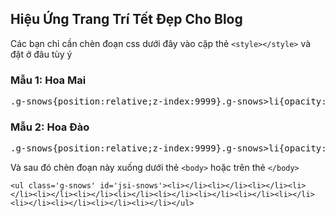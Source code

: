 ## Hiệu Ứng Trang Trí Tết Đẹp Cho Blog

Các bạn chỉ cần chèn đoạn css dưới đây vào cặp thẻ `<style></style>` và đặt ở đâu tùy ý

### Mẫu 1: Hoa Mai
<pre>.g-snows{position:relative;z-index:9999}.g-snows>li{opacity:0;position:fixed;top:0;border-radius:100%;background-color:#fff;background-repeat:no-repeat;background-size:100% auto;animation-name:snow-drop;animation-iteration-count:infinite;animation-timing-function:linear;animation-fill-mode:forwards;background:url(https://1.bp.blogspot.com/-QsabW6gzIzs/X-6sdiYCZ1I/AAAAAAAADfw/kROKXwxwnpoQwwKlXgZ4JhC-dphtp__5wCLcBGAsYHQ/s75/leaf.png)}.g-snows>li:nth-child(1){left:17%;width:7px;height:7px;animation-duration:7606ms;animation-delay:799ms}.g-snows>li:nth-child(2){left:11%;width:8px;height:8px;animation-duration:8647ms;animation-delay:2075ms}.g-snows>li:nth-child(3){left:26%;width:3px;height:3px;animation-duration:10316ms;animation-delay:3343ms}.g-snows>li:nth-child(4){left:15%;width:1px;height:1px;animation-duration:8168ms;animation-delay:2786ms}.g-snows>li:nth-child(5){left:11%;width:9px;height:9px;animation-duration:10347ms;animation-delay:4057ms}.g-snows>li:nth-child(6){left:6%;width:3px;height:3px;animation-duration:7051ms;animation-delay:4937ms}.g-snows>li:nth-child(7){left:54%;width:2px;height:2px;animation-duration:8869ms;animation-delay:3447ms}.g-snows>li:nth-child(8){left:67%;width:2px;height:2px;animation-duration:5289ms;animation-delay:1182ms}.g-snows>li:nth-child(9){left:77%;width:3px;height:3px;animation-duration:12310ms;animation-delay:3776ms}.g-snows>li:nth-child(10){left:2%;width:1px;height:1px;animation-duration:7970ms;animation-delay:2728ms}.g-snows>li:nth-child(11){left:84%;width:5px;height:5px;animation-duration:13254ms;animation-delay:4258ms}.g-snows>li:nth-child(12){left:57%;width:19px;height:19px;animation-duration:7924ms;animation-delay:4205ms}.g-snows>li:nth-child(13){left:60%;width:12px;height:12px;animation-duration:10346ms;animation-delay:3012ms}.g-snows>li:nth-child(14){left:81%;width:5px;height:5px;animation-duration:5360ms;animation-delay:2400ms}.g-snows>li:nth-child(15){left:91%;width:7px;height:7px;animation-duration:7269ms;animation-delay:634ms}.g-snows>li:nth-child(16){left:19%;width:6px;height:6px;animation-duration:5056ms;animation-delay:4718ms}.g-snows>li:nth-child(17){left:53%;width:11px;height:11px;animation-duration:7889ms;animation-delay:3311ms}.g-snows>li:nth-child(18){left:18%;width:7px;height:7px;animation-duration:6965ms;animation-delay:551ms}.g-snows>li:nth-child(19){left:24%;width:6px;height:6px;animation-duration:11998ms;animation-delay:4786ms}.g-snows>li:nth-child(20){left:83%;width:11px;height:11px;animation-duration:5149ms;animation-delay:960ms}.g-snows>li:nth-child(21){left:16%;width:8px;height:8px;animation-duration:6557ms;animation-delay:2575ms}.g-snows>li:nth-child(22){left:1%;width:4px;height:4px;animation-duration:7648ms;animation-delay:1833ms}.g-snows>li:nth-child(23){left:40%;width:4px;height:4px;animation-duration:12003ms;animation-delay:842ms}.g-snows>li:nth-child(24){left:58%;width:4px;height:4px;animation-duration:11412ms;animation-delay:2657ms}.g-snows>li:nth-child(25){left:76%;width:6px;height:6px;animation-duration:9239ms;animation-delay:4499ms}.g-snows>li:nth-child(26){left:22%;width:3px;height:3px;animation-duration:8995ms;animation-delay:1831ms}.g-snows>li:nth-child(27){left:115%;width:3px;height:3px;animation-duration:7498ms;animation-delay:2107ms}.g-snows>li:nth-child(28){left:104%;width:8px;height:8px;animation-duration:6177ms;animation-delay:2927ms}.g-snows>li:nth-child(29){left:61%;width:9px;height:9px;animation-duration:8308ms;animation-delay:643ms}.g-snows>li:nth-child(30){left:72%;width:14px;height:14px;animation-duration:6638ms;animation-delay:1359ms}.g-snows>li:nth-child(31){left:102%;width:16px;height:16px;animation-duration:11059ms;animation-delay:1638ms}.g-snows>li:nth-child(32){left:19%;width:0;height:0;animation-duration:11785ms;animation-delay:2803ms}.g-snows>li:nth-child(33){left:12%;width:6px;height:6px;animation-duration:5041ms;animation-delay:939ms}.g-snows>li:nth-child(34){left:46%;width:3px;height:3px;animation-duration:6932ms;animation-delay:1243ms}.g-snows>li:nth-child(35){left:131%;width:5px;height:5px;animation-duration:7856ms;animation-delay:241ms}.g-snows>li:nth-child(36){left:23%;width:7px;height:7px;animation-duration:7784ms;animation-delay:1985ms}.g-snows>li:nth-child(37){left:47%;width:4px;height:4px;animation-duration:11446ms;animation-delay:3203ms}.g-snows>li:nth-child(38){left:6%;width:7px;height:7px;animation-duration:9481ms;animation-delay:3415ms}.g-snows>li:nth-child(39){left:30%;width:8px;height:8px;animation-duration:8956ms;animation-delay:1652ms}.g-snows>li:nth-child(40){left:93%;width:12px;height:12px;animation-duration:5497ms;animation-delay:692ms}.g-snows>li:nth-child(41){left:114%;width:13px;height:13px;animation-duration:13602ms;animation-delay:1281ms}.g-snows>li:nth-child(42){left:15%;width:17px;height:17px;animation-duration:11915ms;animation-delay:351ms}.g-snows>li:nth-child(43){left:41%;width:4px;height:4px;animation-duration:6938ms;animation-delay:1389ms}.g-snows>li:nth-child(44){left:18%;width:11px;height:11px;animation-duration:6975ms;animation-delay:1366ms}.g-snows>li:nth-child(45){left:106%;width:7px;height:7px;animation-duration:9270ms;animation-delay:1044ms}.g-snows>li:nth-child(46){left:100%;width:4px;height:4px;animation-duration:10962ms;animation-delay:4530ms}.g-snows>li:nth-child(47){left:83%;width:11px;height:11px;animation-duration:7505ms;animation-delay:2442ms}.g-snows>li:nth-child(48){left:138%;width:11px;height:11px;animation-duration:9408ms;animation-delay:3461ms}.g-snows>li:nth-child(49){left:3%;width:7px;height:7px;animation-duration:5841ms;animation-delay:235ms}.g-snows>li:nth-child(50){left:10%;width:11px;height:11px;animation-duration:8824ms;animation-delay:4533ms}.g-snows>li:nth-child(51){left:41%;width:18px;height:18px;animation-duration:7294ms;animation-delay:2462ms}.g-snows>li:nth-child(52){left:21%;width:7px;height:7px;animation-duration:5249ms;animation-delay:4972ms}.g-snows>li:nth-child(53){left:81%;width:5px;height:5px;animation-duration:5942ms;animation-delay:3218ms}.g-snows>li:nth-child(54){left:53%;width:15px;height:15px;animation-duration:7330ms;animation-delay:1843ms}.g-snows>li:nth-child(55){left:110%;width:1px;height:1px;animation-duration:12253ms;animation-delay:2349ms}.g-snows>li:nth-child(56){left:48%;width:5px;height:5px;animation-duration:8370ms;animation-delay:4697ms}.g-snows>li:nth-child(57){left:103%;width:12px;height:12px;animation-duration:10097ms;animation-delay:1066ms}.g-snows>li:nth-child(58){left:9%;width:5px;height:5px;animation-duration:5444ms;animation-delay:4619ms}.g-snows>li:nth-child(59){left:46%;width:18px;height:18px;animation-duration:11026ms;animation-delay:2997ms}.g-snows>li:nth-child(60){left:68%;width:7px;height:7px;animation-duration:12024ms;animation-delay:2287ms}.g-snows>li:nth-child(61){left:60%;width:9px;height:9px;animation-duration:6829ms;animation-delay:3002ms}.g-snows>li:nth-child(62){left:99%;width:8px;height:8px;animation-duration:7248ms;animation-delay:2183ms}.g-snows>li:nth-child(63){left:40%;width:7px;height:7px;animation-duration:6134ms;animation-delay:826ms}.g-snows>li:nth-child(64){left:70%;width:3px;height:3px;animation-duration:6371ms;animation-delay:4551ms}.g-snows>li:nth-child(65){left:61%;width:7px;height:7px;animation-duration:8345ms;animation-delay:351ms}.g-snows>li:nth-child(66){left:68%;width:10px;height:10px;animation-duration:10482ms;animation-delay:577ms}.g-snows>li:nth-child(67){left:14%;width:6px;height:6px;animation-duration:9633ms;animation-delay:3301ms}.g-snows>li:nth-child(68){left:45%;width:3px;height:3px;animation-duration:5898ms;animation-delay:3080ms}.g-snows>li:nth-child(69){left:4%;width:11px;height:11px;animation-duration:8115ms;animation-delay:3123ms}.g-snows>li:nth-child(70){left:17%;width:1px;height:1px;animation-duration:9889ms;animation-delay:4484ms}.g-snows>li:nth-child(71){left:1%;width:7px;height:7px;animation-duration:11042ms;animation-delay:4430ms}.g-snows>li:nth-child(72){left:28%;width:2px;height:2px;animation-duration:9945ms;animation-delay:343ms}.g-snows>li:nth-child(73){left:9%;width:0;height:0;animation-duration:7378ms;animation-delay:493ms}.g-snows>li:nth-child(74){left:64%;width:14px;height:14px;animation-duration:6749ms;animation-delay:1522ms}.g-snows>li:nth-child(75){left:140%;width:5px;height:5px;animation-duration:8969ms;animation-delay:645ms}.g-snows>li:nth-child(76){left:90%;width:0;height:0;animation-duration:5259ms;animation-delay:4151ms}.g-snows>li:nth-child(77){left:5%;width:4px;height:4px;animation-duration:7632ms;animation-delay:1524ms}.g-snows>li:nth-child(78){left:3%;width:18px;height:18px;animation-duration:7619ms;animation-delay:1043ms}.g-snows>li:nth-child(79){left:28%;width:15px;height:15px;animation-duration:5314ms;animation-delay:4296ms}.g-snows>li:nth-child(80){left:68%;width:2px;height:2px;animation-duration:5585ms;animation-delay:1749ms}.g-snows>li:nth-child(81){left:57%;width:7px;height:7px;animation-duration:12011ms;animation-delay:4512ms}.g-snows>li:nth-child(82){left:11%;width:4px;height:4px;animation-duration:5281ms;animation-delay:1782ms}.g-snows>li:nth-child(83){left:8%;width:5px;height:5px;animation-duration:7533ms;animation-delay:2475ms}.g-snows>li:nth-child(84){left:11%;width:10px;height:10px;animation-duration:5695ms;animation-delay:1810ms}.g-snows>li:nth-child(85){left:120%;width:6px;height:6px;animation-duration:8462ms;animation-delay:1270ms}.g-snows>li:nth-child(86){left:80%;width:3px;height:3px;animation-duration:5525ms;animation-delay:1552ms}.g-snows>li:nth-child(87){left:82%;width:5px;height:5px;animation-duration:6954ms;animation-delay:4941ms}.g-snows>li:nth-child(88){left:89%;width:10px;height:10px;animation-duration:6151ms;animation-delay:3487ms}.g-snows>li:nth-child(89){left:54%;width:11px;height:11px;animation-duration:7822ms;animation-delay:3068ms}.g-snows>li:nth-child(90){left:4%;width:1px;height:1px;animation-duration:9647ms;animation-delay:3795ms}.g-snows>li:nth-child(91){left:53%;width:9px;height:9px;animation-duration:7790ms;animation-delay:86ms}.g-snows>li:nth-child(92){left:29%;width:8px;height:8px;animation-duration:7628ms;animation-delay:3581ms}.g-snows>li:nth-child(93){left:19%;width:5px;height:5px;animation-duration:11425ms;animation-delay:3453ms}.g-snows>li:nth-child(94){left:122%;width:2px;height:2px;animation-duration:6403ms;animation-delay:1280ms}.g-snows>li:nth-child(95){left:112%;width:15px;height:15px;animation-duration:12767ms;animation-delay:1370ms}.g-snows>li:nth-child(96){left:7%;width:10px;height:10px;animation-duration:9324ms;animation-delay:852ms}.g-snows>li:nth-child(97){left:48%;width:1px;height:1px;animation-duration:9656ms;animation-delay:4767ms}.g-snows>li:nth-child(98){left:65%;width:2px;height:2px;animation-duration:5747ms;animation-delay:4544ms}.g-snows>li:nth-child(99){left:104%;width:2px;height:2px;animation-duration:7304ms;animation-delay:1576ms}.g-snows>li:nth-child(100){left:16%;width:10px;height:10px;animation-duration:6635ms;animation-delay:1066ms}.g-snows>li:nth-child(4n){width:14px;height:14px;background-position:-31px 0}.g-snows>li:nth-child(4n+1){width:16px;height:16px;background-position:0 -23px}.g-snows>li:nth-child(4n+2){width:13px;height:13px;background-position:0 -50px}.g-snows>li:nth-child(4n+3){width:15px;height:15px;background-position:-49px -35px}@keyframes snow-drop{0%{transform:translate(0,0);opacity:.5;margin-left:0}10%{margin-left:15px}20%{margin-left:20px}25%{transform:translate(0,166.66667px);opacity:.75}30%{margin-left:15px}40%{margin-left:0}50%{transform:translate(0,466.66667px);opacity:1;margin-left:-15px}60%{margin-left:-20px}70%{margin-left:-15px}75%{transform:translate(0,800px);opacity:.5}80%{margin-left:0}100%{transform:translate(0,1000px);opacity:0}}
</pre>

### Mẫu 2: Hoa Đào
<pre>.g-snows{position:relative;z-index:9999}.g-snows>li{opacity:0;position:fixed;top:0;border-radius:100%;background-color:#fff;background-repeat:no-repeat;background-size:100% auto;animation-name:snow-drop;animation-iteration-count:infinite;animation-timing-function:linear;animation-fill-mode:forwards;background:url(https://1.bp.blogspot.com/-hA1lvNy5JtU/X_y4iRg0GII/AAAAAAAAIwQ/rhcUmIoUQUIYavCJTeueqiyGlUaNgWvJACLcBGAsYHQ/s0/dao.png)}.g-snows>li:nth-child(1){left:17%;width:7px;height:7px;animation-duration:7606ms;animation-delay:799ms}.g-snows>li:nth-child(2){left:11%;width:8px;height:8px;animation-duration:8647ms;animation-delay:2075ms}.g-snows>li:nth-child(3){left:26%;width:3px;height:3px;animation-duration:10316ms;animation-delay:3343ms}.g-snows>li:nth-child(4){left:15%;width:1px;height:1px;animation-duration:8168ms;animation-delay:2786ms}.g-snows>li:nth-child(5){left:11%;width:9px;height:9px;animation-duration:10347ms;animation-delay:4057ms}.g-snows>li:nth-child(6){left:6%;width:3px;height:3px;animation-duration:7051ms;animation-delay:4937ms}.g-snows>li:nth-child(7){left:54%;width:2px;height:2px;animation-duration:8869ms;animation-delay:3447ms}.g-snows>li:nth-child(8){left:67%;width:2px;height:2px;animation-duration:5289ms;animation-delay:1182ms}.g-snows>li:nth-child(9){left:77%;width:3px;height:3px;animation-duration:12310ms;animation-delay:3776ms}.g-snows>li:nth-child(10){left:2%;width:1px;height:1px;animation-duration:7970ms;animation-delay:2728ms}.g-snows>li:nth-child(11){left:84%;width:5px;height:5px;animation-duration:13254ms;animation-delay:4258ms}.g-snows>li:nth-child(12){left:57%;width:19px;height:19px;animation-duration:7924ms;animation-delay:4205ms}.g-snows>li:nth-child(13){left:60%;width:12px;height:12px;animation-duration:10346ms;animation-delay:3012ms}.g-snows>li:nth-child(14){left:81%;width:5px;height:5px;animation-duration:5360ms;animation-delay:2400ms}.g-snows>li:nth-child(15){left:91%;width:7px;height:7px;animation-duration:7269ms;animation-delay:634ms}.g-snows>li:nth-child(16){left:19%;width:6px;height:6px;animation-duration:5056ms;animation-delay:4718ms}.g-snows>li:nth-child(17){left:53%;width:11px;height:11px;animation-duration:7889ms;animation-delay:3311ms}.g-snows>li:nth-child(18){left:18%;width:7px;height:7px;animation-duration:6965ms;animation-delay:551ms}.g-snows>li:nth-child(19){left:24%;width:6px;height:6px;animation-duration:11998ms;animation-delay:4786ms}.g-snows>li:nth-child(20){left:83%;width:11px;height:11px;animation-duration:5149ms;animation-delay:960ms}.g-snows>li:nth-child(21){left:16%;width:8px;height:8px;animation-duration:6557ms;animation-delay:2575ms}.g-snows>li:nth-child(22){left:1%;width:4px;height:4px;animation-duration:7648ms;animation-delay:1833ms}.g-snows>li:nth-child(23){left:40%;width:4px;height:4px;animation-duration:12003ms;animation-delay:842ms}.g-snows>li:nth-child(24){left:58%;width:4px;height:4px;animation-duration:11412ms;animation-delay:2657ms}.g-snows>li:nth-child(25){left:76%;width:6px;height:6px;animation-duration:9239ms;animation-delay:4499ms}.g-snows>li:nth-child(26){left:22%;width:3px;height:3px;animation-duration:8995ms;animation-delay:1831ms}.g-snows>li:nth-child(27){left:115%;width:3px;height:3px;animation-duration:7498ms;animation-delay:2107ms}.g-snows>li:nth-child(28){left:104%;width:8px;height:8px;animation-duration:6177ms;animation-delay:2927ms}.g-snows>li:nth-child(29){left:61%;width:9px;height:9px;animation-duration:8308ms;animation-delay:643ms}.g-snows>li:nth-child(30){left:72%;width:14px;height:14px;animation-duration:6638ms;animation-delay:1359ms}.g-snows>li:nth-child(31){left:102%;width:16px;height:16px;animation-duration:11059ms;animation-delay:1638ms}.g-snows>li:nth-child(32){left:19%;width:0;height:0;animation-duration:11785ms;animation-delay:2803ms}.g-snows>li:nth-child(33){left:12%;width:6px;height:6px;animation-duration:5041ms;animation-delay:939ms}.g-snows>li:nth-child(34){left:46%;width:3px;height:3px;animation-duration:6932ms;animation-delay:1243ms}.g-snows>li:nth-child(35){left:131%;width:5px;height:5px;animation-duration:7856ms;animation-delay:241ms}.g-snows>li:nth-child(36){left:23%;width:7px;height:7px;animation-duration:7784ms;animation-delay:1985ms}.g-snows>li:nth-child(37){left:47%;width:4px;height:4px;animation-duration:11446ms;animation-delay:3203ms}.g-snows>li:nth-child(38){left:6%;width:7px;height:7px;animation-duration:9481ms;animation-delay:3415ms}.g-snows>li:nth-child(39){left:30%;width:8px;height:8px;animation-duration:8956ms;animation-delay:1652ms}.g-snows>li:nth-child(40){left:93%;width:12px;height:12px;animation-duration:5497ms;animation-delay:692ms}.g-snows>li:nth-child(41){left:114%;width:13px;height:13px;animation-duration:13602ms;animation-delay:1281ms}.g-snows>li:nth-child(42){left:15%;width:17px;height:17px;animation-duration:11915ms;animation-delay:351ms}.g-snows>li:nth-child(43){left:41%;width:4px;height:4px;animation-duration:6938ms;animation-delay:1389ms}.g-snows>li:nth-child(44){left:18%;width:11px;height:11px;animation-duration:6975ms;animation-delay:1366ms}.g-snows>li:nth-child(45){left:106%;width:7px;height:7px;animation-duration:9270ms;animation-delay:1044ms}.g-snows>li:nth-child(46){left:100%;width:4px;height:4px;animation-duration:10962ms;animation-delay:4530ms}.g-snows>li:nth-child(47){left:83%;width:11px;height:11px;animation-duration:7505ms;animation-delay:2442ms}.g-snows>li:nth-child(48){left:138%;width:11px;height:11px;animation-duration:9408ms;animation-delay:3461ms}.g-snows>li:nth-child(49){left:3%;width:7px;height:7px;animation-duration:5841ms;animation-delay:235ms}.g-snows>li:nth-child(50){left:10%;width:11px;height:11px;animation-duration:8824ms;animation-delay:4533ms}.g-snows>li:nth-child(51){left:41%;width:18px;height:18px;animation-duration:7294ms;animation-delay:2462ms}.g-snows>li:nth-child(52){left:21%;width:7px;height:7px;animation-duration:5249ms;animation-delay:4972ms}.g-snows>li:nth-child(53){left:81%;width:5px;height:5px;animation-duration:5942ms;animation-delay:3218ms}.g-snows>li:nth-child(54){left:53%;width:15px;height:15px;animation-duration:7330ms;animation-delay:1843ms}.g-snows>li:nth-child(55){left:110%;width:1px;height:1px;animation-duration:12253ms;animation-delay:2349ms}.g-snows>li:nth-child(56){left:48%;width:5px;height:5px;animation-duration:8370ms;animation-delay:4697ms}.g-snows>li:nth-child(57){left:103%;width:12px;height:12px;animation-duration:10097ms;animation-delay:1066ms}.g-snows>li:nth-child(58){left:9%;width:5px;height:5px;animation-duration:5444ms;animation-delay:4619ms}.g-snows>li:nth-child(59){left:46%;width:18px;height:18px;animation-duration:11026ms;animation-delay:2997ms}.g-snows>li:nth-child(60){left:68%;width:7px;height:7px;animation-duration:12024ms;animation-delay:2287ms}.g-snows>li:nth-child(61){left:60%;width:9px;height:9px;animation-duration:6829ms;animation-delay:3002ms}.g-snows>li:nth-child(62){left:99%;width:8px;height:8px;animation-duration:7248ms;animation-delay:2183ms}.g-snows>li:nth-child(63){left:40%;width:7px;height:7px;animation-duration:6134ms;animation-delay:826ms}.g-snows>li:nth-child(64){left:70%;width:3px;height:3px;animation-duration:6371ms;animation-delay:4551ms}.g-snows>li:nth-child(65){left:61%;width:7px;height:7px;animation-duration:8345ms;animation-delay:351ms}.g-snows>li:nth-child(66){left:68%;width:10px;height:10px;animation-duration:10482ms;animation-delay:577ms}.g-snows>li:nth-child(67){left:14%;width:6px;height:6px;animation-duration:9633ms;animation-delay:3301ms}.g-snows>li:nth-child(68){left:45%;width:3px;height:3px;animation-duration:5898ms;animation-delay:3080ms}.g-snows>li:nth-child(69){left:4%;width:11px;height:11px;animation-duration:8115ms;animation-delay:3123ms}.g-snows>li:nth-child(70){left:17%;width:1px;height:1px;animation-duration:9889ms;animation-delay:4484ms}.g-snows>li:nth-child(71){left:1%;width:7px;height:7px;animation-duration:11042ms;animation-delay:4430ms}.g-snows>li:nth-child(72){left:28%;width:2px;height:2px;animation-duration:9945ms;animation-delay:343ms}.g-snows>li:nth-child(73){left:9%;width:0;height:0;animation-duration:7378ms;animation-delay:493ms}.g-snows>li:nth-child(74){left:64%;width:14px;height:14px;animation-duration:6749ms;animation-delay:1522ms}.g-snows>li:nth-child(75){left:140%;width:5px;height:5px;animation-duration:8969ms;animation-delay:645ms}.g-snows>li:nth-child(76){left:90%;width:0;height:0;animation-duration:5259ms;animation-delay:4151ms}.g-snows>li:nth-child(77){left:5%;width:4px;height:4px;animation-duration:7632ms;animation-delay:1524ms}.g-snows>li:nth-child(78){left:3%;width:18px;height:18px;animation-duration:7619ms;animation-delay:1043ms}.g-snows>li:nth-child(79){left:28%;width:15px;height:15px;animation-duration:5314ms;animation-delay:4296ms}.g-snows>li:nth-child(80){left:68%;width:2px;height:2px;animation-duration:5585ms;animation-delay:1749ms}.g-snows>li:nth-child(81){left:57%;width:7px;height:7px;animation-duration:12011ms;animation-delay:4512ms}.g-snows>li:nth-child(82){left:11%;width:4px;height:4px;animation-duration:5281ms;animation-delay:1782ms}.g-snows>li:nth-child(83){left:8%;width:5px;height:5px;animation-duration:7533ms;animation-delay:2475ms}.g-snows>li:nth-child(84){left:11%;width:10px;height:10px;animation-duration:5695ms;animation-delay:1810ms}.g-snows>li:nth-child(85){left:120%;width:6px;height:6px;animation-duration:8462ms;animation-delay:1270ms}.g-snows>li:nth-child(86){left:80%;width:3px;height:3px;animation-duration:5525ms;animation-delay:1552ms}.g-snows>li:nth-child(87){left:82%;width:5px;height:5px;animation-duration:6954ms;animation-delay:4941ms}.g-snows>li:nth-child(88){left:89%;width:10px;height:10px;animation-duration:6151ms;animation-delay:3487ms}.g-snows>li:nth-child(89){left:54%;width:11px;height:11px;animation-duration:7822ms;animation-delay:3068ms}.g-snows>li:nth-child(90){left:4%;width:1px;height:1px;animation-duration:9647ms;animation-delay:3795ms}.g-snows>li:nth-child(91){left:53%;width:9px;height:9px;animation-duration:7790ms;animation-delay:86ms}.g-snows>li:nth-child(92){left:29%;width:8px;height:8px;animation-duration:7628ms;animation-delay:3581ms}.g-snows>li:nth-child(93){left:19%;width:5px;height:5px;animation-duration:11425ms;animation-delay:3453ms}.g-snows>li:nth-child(94){left:122%;width:2px;height:2px;animation-duration:6403ms;animation-delay:1280ms}.g-snows>li:nth-child(95){left:112%;width:15px;height:15px;animation-duration:12767ms;animation-delay:1370ms}.g-snows>li:nth-child(96){left:7%;width:10px;height:10px;animation-duration:9324ms;animation-delay:852ms}.g-snows>li:nth-child(97){left:48%;width:1px;height:1px;animation-duration:9656ms;animation-delay:4767ms}.g-snows>li:nth-child(98){left:65%;width:2px;height:2px;animation-duration:5747ms;animation-delay:4544ms}.g-snows>li:nth-child(99){left:104%;width:2px;height:2px;animation-duration:7304ms;animation-delay:1576ms}.g-snows>li:nth-child(100){left:16%;width:10px;height:10px;animation-duration:6635ms;animation-delay:1066ms}.g-snows>li:nth-child(4n){width:24px;height:24px;background-position:-39px 0px}.g-snows>li:nth-child(4n+1){width:27px;height:27px;background-position:-37px 73px}.g-snows>li:nth-child(4n+2){width:24px;height:24px;background-position:-7px -50px}.g-snows>li:nth-child(4n+3){width:27px;height:27px;background-position:-50px -39px}@keyframes snow-drop{0%{transform:translate(0,0);opacity:.5;margin-left:0}10%{margin-left:15px}20%{margin-left:20px}25%{transform:translate(0,166.66667px);opacity:.75}30%{margin-left:15px}40%{margin-left:0}50%{transform:translate(0,466.66667px);opacity:1;margin-left:-15px}60%{margin-left:-20px}70%{margin-left:-15px}75%{transform:translate(0,800px);opacity:.5}80%{margin-left:0}100%{transform:translate(0,1000px);opacity:0}}
</pre>

Và sau đó chèn đoạn này xuống dưới thẻ `<body>` hoặc trên thẻ `</body>`

`<ul class='g-snows' id='jsi-snows'><li></li><li></li><li></li><li></li><li></li><li></li><li></li><li></li><li></li><li></li><li></li><li></li><li></li><li></li><li></li></ul>`
